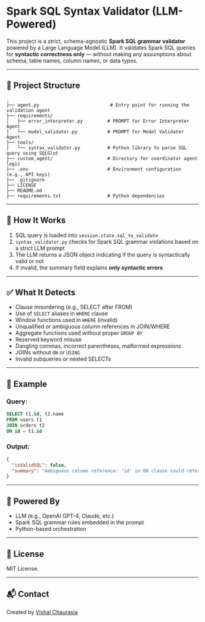# Spark SQL Syntax Validator (LLM-Powered)

This project is a strict, schema-agnostic **Spark SQL grammar validator** powered by a Large Language Model (LLM). It validates Spark SQL queries for **syntactic correctness only** — without making any assumptions about schema, table names, column names, or data types.

---

## 📁 Project Structure

```
.
├── agent.py                          # Entry point for running the validation agent
├── requirements/
│   ├── error_interpreter.py         # PROMPT for Error Interpreter Agent
│   └── model_validator.py           # PROMPT for Model Validator Agent
├── tools/
│   └── syntax_validator.py          # Python library to parse SQL query using SQLGlot
├── custom_agent/                    # Directory for coordinator agent logic
├── .env                             # Environment configuration (e.g., API keys)
├── .gitignore
├── LICENSE
├── README.md
├── requirements.txt                 # Python dependencies
```

---

## 🚀 How It Works

1. SQL query is loaded into `session.state.sql_to_validate`
2. `syntax_validator.py` checks for Spark SQL grammar violations based on a strict LLM prompt
3. The LLM returns a JSON object indicating if the query is syntactically valid or not
4. If invalid, the summary field explains **only syntactic errors**

---

## ✅ What It Detects

- Clause misordering (e.g., SELECT after FROM)
- Use of `SELECT` aliases in `WHERE` clause
- Window functions used in `WHERE` (invalid)
- Unqualified or ambiguous column references in JOIN/WHERE
- Aggregate functions used without proper `GROUP BY`
- Reserved keyword misuse
- Dangling commas, incorrect parentheses, malformed expressions
- JOINs without `ON` or `USING`
- Invalid subqueries or nested SELECTs

---

## 🧪 Example

### Query:
```sql
SELECT t1.id, t2.name
FROM users t1
JOIN orders t2
ON id = t1.id
```

### Output:
```json
{
  "isValidSQL": false,
  "summary": "Ambiguous column reference: 'id' in ON clause could refer to multiple tables. Qualify it with a table alias."
}
```

---

## 🧠 Powered By

- LLM (e.g., OpenAI GPT-4, Claude, etc.)
- Spark SQL grammar rules embedded in the prompt
- Python-based orchestration

---

## 📝 License

MIT License.

---

## 📬 Contact

Created by [Vishal Chaurasia](mailto:vchaurasia95@gmail.com)
